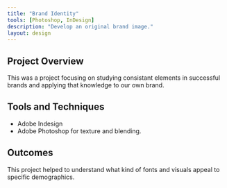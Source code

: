 ```yaml
---
title: "Brand Identity"
tools: [Photoshop, InDesign]
description: "Develop an original brand image."
layout: design
---
```


## Project Overview

This was a project focusing on studying consistant elements in successful brands and applying that knowledge to our own brand.

## Tools and Techniques

- Adobe Indesign
- Adobe Photoshop for texture and blending.

## Outcomes

This project helped to understand what kind of fonts and visuals appeal to specific demographics.
